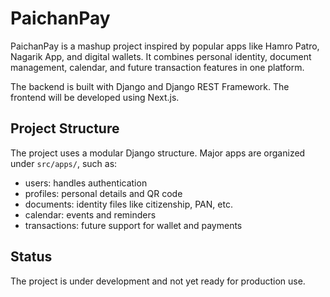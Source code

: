 # PaichanPay

PaichanPay is a mashup project inspired by popular apps like Hamro Patro, Nagarik App, and digital wallets. It combines personal identity, document management, calendar, and future transaction features in one platform.

The backend is built with Django and Django REST Framework. The frontend will be developed using Next.js.

## Project Structure

The project uses a modular Django structure. Major apps are organized under `src/apps/`, such as:

- users: handles authentication
- profiles: personal details and QR code
- documents: identity files like citizenship, PAN, etc.
- calendar: events and reminders
- transactions: future support for wallet and payments

## Status

The project is under development and not yet ready for production use.
